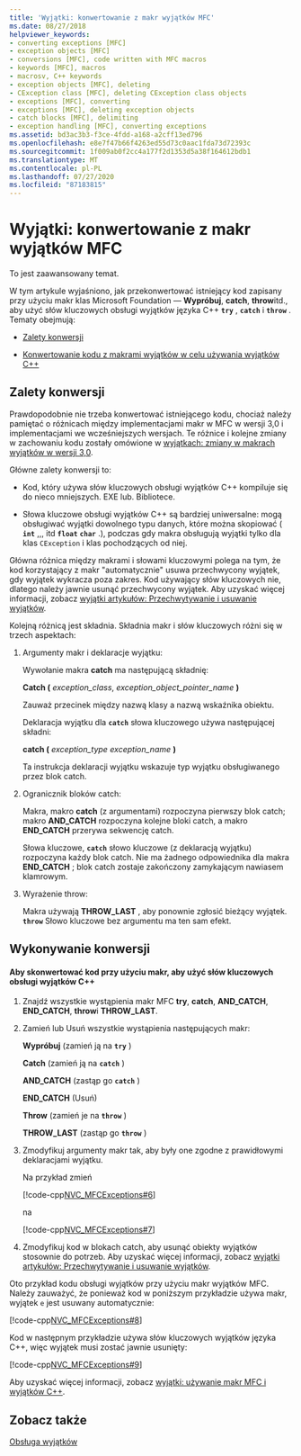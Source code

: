 ```yaml
---
title: 'Wyjątki: konwertowanie z makr wyjątków MFC'
ms.date: 08/27/2018
helpviewer_keywords:
- converting exceptions [MFC]
- exception objects [MFC]
- conversions [MFC], code written with MFC macros
- keywords [MFC], macros
- macrosv, C++ keywords
- exception objects [MFC], deleting
- CException class [MFC], deleting CException class objects
- exceptions [MFC], converting
- exceptions [MFC], deleting exception objects
- catch blocks [MFC], delimiting
- exception handling [MFC], converting exceptions
ms.assetid: bd3ac3b3-f3ce-4fdd-a168-a2cff13ed796
ms.openlocfilehash: e8e7f47b66f4263ed55d73c0aac1fda73d72393c
ms.sourcegitcommit: 1f009ab0f2cc4a177f2d1353d5a38f164612bdb1
ms.translationtype: MT
ms.contentlocale: pl-PL
ms.lasthandoff: 07/27/2020
ms.locfileid: "87183815"
---
```

# <a name="exceptions-converting-from-mfc-exception-macros"></a>Wyjątki: konwertowanie z makr wyjątków MFC

To jest zaawansowany temat.

W tym artykule wyjaśniono, jak przekonwertować istniejący kod zapisany przy użyciu makr klas Microsoft Foundation — **Wypróbuj**, **catch**, **throw**itd., aby użyć słów kluczowych obsługi wyjątków języka C++ **`try`** , **`catch`** i **`throw`** . Tematy obejmują:

- [Zalety konwersji](#_core_advantages_of_converting)

- [Konwertowanie kodu z makrami wyjątków w celu używania wyjątków C++](#_core_doing_the_conversion)

## <a name="advantages-of-converting"></a><a name="_core_advantages_of_converting"></a>Zalety konwersji

Prawdopodobnie nie trzeba konwertować istniejącego kodu, chociaż należy pamiętać o różnicach między implementacjami makr w MFC w wersji 3,0 i implementacjami we wcześniejszych wersjach. Te różnice i kolejne zmiany w zachowaniu kodu zostały omówione w [wyjątkach: zmiany w makrach wyjątków w wersji 3,0](exceptions-changes-to-exception-macros-in-version-3-0.md).

Główne zalety konwersji to:

- Kod, który używa słów kluczowych obsługi wyjątków C++ kompiluje się do nieco mniejszych. EXE lub. Bibliotece.

- Słowa kluczowe obsługi wyjątków C++ są bardziej uniwersalne: mogą obsługiwać wyjątki dowolnego typu danych, które można skopiować ( **`int`** ,,, itd **`float`** **`char`** .), podczas gdy makra obsługują wyjątki tylko dla klas `CException` i klas pochodzących od niej.

Główna różnica między makrami i słowami kluczowymi polega na tym, że kod korzystający z makr "automatycznie" usuwa przechwycony wyjątek, gdy wyjątek wykracza poza zakres. Kod używający słów kluczowych nie, dlatego należy jawnie usunąć przechwycony wyjątek. Aby uzyskać więcej informacji, zobacz [wyjątki artykułów: Przechwytywanie i usuwanie wyjątków](exceptions-catching-and-deleting-exceptions.md).

Kolejną różnicą jest składnia. Składnia makr i słów kluczowych różni się w trzech aspektach:

1. Argumenty makr i deklaracje wyjątku:

   Wywołanie makra **catch** ma następującą składnię:

   **Catch (** *exception_class*, *exception_object_pointer_name* **)**

   Zauważ przecinek między nazwą klasy a nazwą wskaźnika obiektu.

   Deklaracja wyjątku dla **`catch`** słowa kluczowego używa następującej składni:

   **catch (** *exception_type* *exception_name* **)**

   Ta instrukcja deklaracji wyjątku wskazuje typ wyjątku obsługiwanego przez blok catch.

2. Ogranicznik bloków catch:

   Makra, makro **catch** (z argumentami) rozpoczyna pierwszy blok catch; makro **AND_CATCH** rozpoczyna kolejne bloki catch, a makro **END_CATCH** przerywa sekwencję catch.

   Słowa kluczowe, **`catch`** słowo kluczowe (z deklaracją wyjątku) rozpoczyna każdy blok catch. Nie ma żadnego odpowiednika dla makra **END_CATCH** ; blok catch zostaje zakończony zamykającym nawiasem klamrowym.

3. Wyrażenie throw:

   Makra używają **THROW_LAST** , aby ponownie zgłosić bieżący wyjątek. **`throw`** Słowo kluczowe bez argumentu ma ten sam efekt.

## <a name="doing-the-conversion"></a><a name="_core_doing_the_conversion"></a>Wykonywanie konwersji

#### <a name="to-convert-code-using-macros-to-use-the-c-exception-handling-keywords"></a>Aby skonwertować kod przy użyciu makr, aby użyć słów kluczowych obsługi wyjątków C++

1. Znajdź wszystkie wystąpienia makr MFC **try**, **catch**, **AND_CATCH**, **END_CATCH**, **throw**i **THROW_LAST**.

2. Zamień lub Usuń wszystkie wystąpienia następujących makr:

   **Wypróbuj** (zamień ją na **`try`** )

   **Catch** (zamień ją na **`catch`** )

   **AND_CATCH** (zastąp go **`catch`** )

   **END_CATCH** (Usuń)

   **Throw** (zamień je na **`throw`** )

   **THROW_LAST** (zastąp go **`throw`** )

3. Zmodyfikuj argumenty makr tak, aby były one zgodne z prawidłowymi deklaracjami wyjątku.

   Na przykład zmień

   [!code-cpp[NVC_MFCExceptions#6](codesnippet/cpp/exceptions-converting-from-mfc-exception-macros_1.cpp)]

   na

   [!code-cpp[NVC_MFCExceptions#7](codesnippet/cpp/exceptions-converting-from-mfc-exception-macros_2.cpp)]

4. Zmodyfikuj kod w blokach catch, aby usunąć obiekty wyjątków stosownie do potrzeb. Aby uzyskać więcej informacji, zobacz [wyjątki artykułów: Przechwytywanie i usuwanie wyjątków](exceptions-catching-and-deleting-exceptions.md).

Oto przykład kodu obsługi wyjątków przy użyciu makr wyjątków MFC. Należy zauważyć, że ponieważ kod w poniższym przykładzie używa makr, wyjątek `e` jest usuwany automatycznie:

[!code-cpp[NVC_MFCExceptions#8](codesnippet/cpp/exceptions-converting-from-mfc-exception-macros_3.cpp)]

Kod w następnym przykładzie używa słów kluczowych wyjątków języka C++, więc wyjątek musi zostać jawnie usunięty:

[!code-cpp[NVC_MFCExceptions#9](codesnippet/cpp/exceptions-converting-from-mfc-exception-macros_4.cpp)]

Aby uzyskać więcej informacji, zobacz [wyjątki: używanie makr MFC i wyjątków C++](exceptions-using-mfc-macros-and-cpp-exceptions.md).

## <a name="see-also"></a>Zobacz także

[Obsługa wyjątków](exception-handling-in-mfc.md)<br/>
